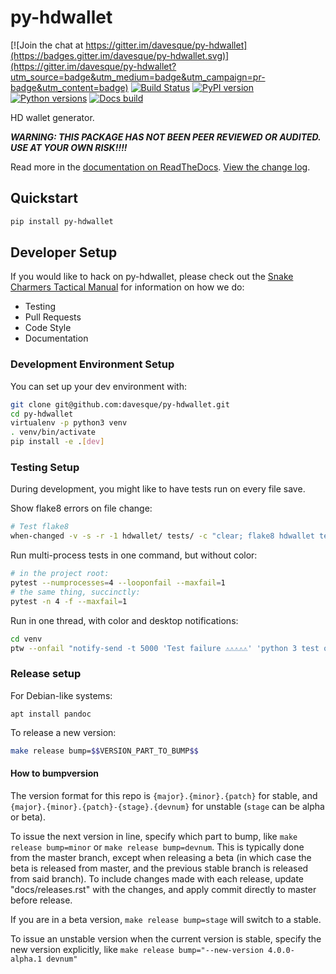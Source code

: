 # py-hdwallet

[![Join the chat at https://gitter.im/davesque/py-hdwallet](https://badges.gitter.im/davesque/py-hdwallet.svg)](https://gitter.im/davesque/py-hdwallet?utm_source=badge&utm_medium=badge&utm_campaign=pr-badge&utm_content=badge)
[![Build Status](https://circleci.com/gh/davesque/py-hdwallet.svg?style=shield)](https://circleci.com/gh/davesque/py-hdwallet)
[![PyPI version](https://badge.fury.io/py/py-hdwallet.svg)](https://badge.fury.io/py/py-hdwallet)
[![Python versions](https://img.shields.io/pypi/pyversions/py-hdwallet.svg)](https://pypi.python.org/pypi/py-hdwallet)
[![Docs build](https://readthedocs.org/projects/py-hdwallet/badge/?version=latest)](http://py-hdwallet.readthedocs.io/en/latest/?badge=latest)
   
HD wallet generator.

***WARNING: THIS PACKAGE HAS NOT BEEN PEER REVIEWED OR AUDITED.  USE AT YOUR OWN RISK!!!!***

Read more in the [documentation on ReadTheDocs](https://py-hdwallet.readthedocs.io/). [View the change log](https://py-hdwallet.readthedocs.io/en/latest/releases.html).

## Quickstart

```sh
pip install py-hdwallet
```

## Developer Setup

If you would like to hack on py-hdwallet, please check out the [Snake Charmers
Tactical Manual](https://github.com/davesque/snake-charmers-tactical-manual)
for information on how we do:

- Testing
- Pull Requests
- Code Style
- Documentation

### Development Environment Setup

You can set up your dev environment with:

```sh
git clone git@github.com:davesque/py-hdwallet.git
cd py-hdwallet
virtualenv -p python3 venv
. venv/bin/activate
pip install -e .[dev]
```

### Testing Setup

During development, you might like to have tests run on every file save.

Show flake8 errors on file change:

```sh
# Test flake8
when-changed -v -s -r -1 hdwallet/ tests/ -c "clear; flake8 hdwallet tests && echo 'flake8 success' || echo 'error'"
```

Run multi-process tests in one command, but without color:

```sh
# in the project root:
pytest --numprocesses=4 --looponfail --maxfail=1
# the same thing, succinctly:
pytest -n 4 -f --maxfail=1
```

Run in one thread, with color and desktop notifications:

```sh
cd venv
ptw --onfail "notify-send -t 5000 'Test failure ⚠⚠⚠⚠⚠' 'python 3 test on py-hdwallet failed'" ../tests ../hdwallet
```

### Release setup

For Debian-like systems:
```
apt install pandoc
```

To release a new version:

```sh
make release bump=$$VERSION_PART_TO_BUMP$$
```

#### How to bumpversion

The version format for this repo is `{major}.{minor}.{patch}` for stable, and
`{major}.{minor}.{patch}-{stage}.{devnum}` for unstable (`stage` can be alpha or beta).

To issue the next version in line, specify which part to bump,
like `make release bump=minor` or `make release bump=devnum`. This is typically done from the
master branch, except when releasing a beta (in which case the beta is released from master,
and the previous stable branch is released from said branch). To include changes made with each
release, update "docs/releases.rst" with the changes, and apply commit directly to master 
before release.

If you are in a beta version, `make release bump=stage` will switch to a stable.

To issue an unstable version when the current version is stable, specify the
new version explicitly, like `make release bump="--new-version 4.0.0-alpha.1 devnum"`

